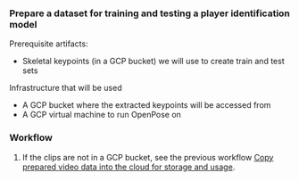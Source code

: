 ### Prepare a dataset for training and testing a player identification model

Prerequisite artifacts:
* Skeletal keypoints (in a GCP bucket) we will use to create train and test sets

Infrastructure that will be used
* A GCP bucket where the extracted keypoints will be accessed from
* A GCP virtual machine to run OpenPose on

### Workflow

1. If the clips are not in a GCP bucket, see the previous workflow [Copy prepared video data into the cloud for storage and usage]().